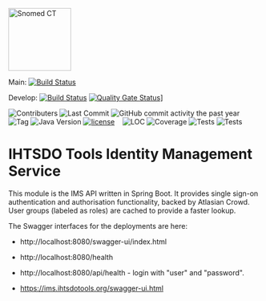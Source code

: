 [<img alt="Snomed CT" style="height:125px;" src="https://static.wixstatic.com/media/49d95c_f232b9c10b72410b802fbbd35b357698~mv2.png"/>](https://www.snomed.org/)

Main:
[![Build Status](https://jenkins.ihtsdotools.org/view/all/job/jobs/job/snomed-sso-service/job/master/badge/icon)](https://jenkins.ihtsdotools.org/view/all/job/jobs/job/snomed-sso-service/job/master/)

Develop:
[![Build Status](https://jenkins.ihtsdotools.org/view/all/job/jobs/job/snomed-sso-service/job/develop/badge/icon)](https://jenkins.ihtsdotools.org/view/all/job/jobs/job/snomed-sso-service/job/develop/)
[![Quality Gate Status](https://sonarqube.ihtsdotools.org/api/project_badges/measure?project=org.ihtsdo.otf.common%3Aotf-common-parent&metric=alert_status&token=sqb_7dfed5b311d026dedfc39a2a494f207139d2f3bb)](https://sonarqube.ihtsdotools.org/dashboard?id=org.ihtsdo.otf.common%3Aotf-common-parent)]

![Contributers](https://img.shields.io/github/contributors/IHTSDO/snomed-sso-service)
![Last Commit](https://img.shields.io/github/last-commit/ihtsdo/snomed-sso-service)
![GitHub commit activity the past year](https://img.shields.io/github/commit-activity/m/ihtsdo/snomed-sso-service)
&nbsp;&nbsp;
![Tag](https://img.shields.io/github/v/tag/IHTSDO/snomed-sso-service)
![Java Version](https://img.shields.io/badge/Java_Version-17-green)
[![license](https://img.shields.io/badge/License-Apache%202.0-blue.svg)](LICENSE.md)
&nbsp;&nbsp;
![LOC](https://jenkins.ihtsdotools.org/buildStatus/icon?job=snomed-sso-service&status=lineOfCode&subject=line%20of%20code&color=blue)
![Coverage](https://jenkins.ihtsdotools.org/buildStatus/icon?job=snomed-sso-service&subject=Coverage)
![Tests](https://jenkins.ihtsdotools.org/buildStatus/icon?job=snomed-sso-service&status=numberOfTest&subject=Tests&color=brightgreen)
![Tests](https://jenkins.ihtsdotools.org/buildStatus/icon?job=snomed-sso-service&subject=Coverage&status=instructionCoverage)

# IHTSDO Tools Identity Management Service

This module is the IMS API written in Spring Boot. It provides single sign-on authentication and authorisation functionality, backed by Atlasian Crowd. User groups (labeled as roles) are cached to provide a faster lookup.

The Swagger interfaces for the deployments are here:

* http://localhost:8080/swagger-ui/index.html

* http://localhost:8080/health
* http://localhost:8080/api/health - login with "user" and "password".

* https://ims.ihtsdotools.org/swagger-ui.html
